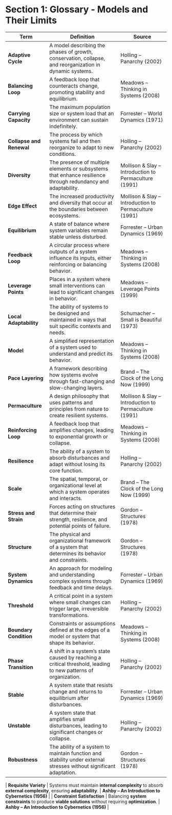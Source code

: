 
# Section 1: Glossary - Models and Their Limits

| **Term**               | **Definition**                                                                                     | **Source**                                               |
|------------------------|----------------------------------------------------------------------------------------------------|----------------------------------------------------------|
| **Adaptive Cycle** | A model describing the phases of growth, conservation, collapse, and reorganization in dynamic systems. | Holling – Panarchy (2002) |
| **Balancing Loop** | A feedback loop that counteracts change, promoting stability and equilibrium. | Meadows – Thinking in Systems (2008) |
| **Carrying Capacity** | The maximum population size or system load that an environment can sustain indefinitely. | Forrester – World Dynamics (1971) |
| **Collapse and Renewal** | The process by which systems fail and then reorganize to adapt to new conditions. | Holling – Panarchy (2002) |
| **Diversity** | The presence of multiple elements or subsystems that enhance resilience through redundancy and adaptability. | Mollison & Slay – Introduction to Permaculture (1991) |
| **Edge Effect** | The increased productivity and diversity that occur at the boundaries between ecosystems. | Mollison & Slay – Introduction to Permaculture (1991) |
| **Equilibrium** | A state of balance where system variables remain stable unless disturbed. | Forrester – Urban Dynamics (1969) |
| **Feedback Loop** | A circular process where outputs of a system influence its inputs, either reinforcing or balancing behavior. | Meadows – Thinking in Systems (2008) |
| **Leverage Points** | Places in a system where small interventions can lead to significant changes in behavior. | Meadows – Leverage Points (1999) |
| **Local Adaptability** | The ability of systems to be designed and maintained in ways that suit specific contexts and needs. | Schumacher – Small is Beautiful (1973) |
| **Model** | A simplified representation of a system used to understand and predict its behavior. | Meadows – Thinking in Systems (2008) |
| **Pace Layering** | A framework describing how systems evolve through fast-changing and slow-changing layers. | Brand – The Clock of the Long Now (1999) |
| **Permaculture** | A design philosophy that uses patterns and principles from nature to create resilient systems. | Mollison & Slay – Introduction to Permaculture (1991) |
| **Reinforcing Loop** | A feedback loop that amplifies changes, leading to exponential growth or collapse. | Meadows – Thinking in Systems (2008) |
| **Resilience** | The ability of a system to absorb disturbances and adapt without losing its core function. | Holling – Panarchy (2002) |
| **Scale** | The spatial, temporal, or organizational level at which a system operates and interacts. | Brand – The Clock of the Long Now (1999) |
| **Stress and Strain** | Forces acting on structures that determine their strength, resilience, and potential points of failure. | Gordon – Structures (1978) |
| **Structure** | The physical and organizational framework of a system that determines its behavior and constraints. | Gordon – Structures (1978) |
| **System Dynamics** | An approach for modeling and understanding complex systems through feedback and time delays. | Forrester – Urban Dynamics (1969) |
| **Threshold** | A critical point in a system where small changes can trigger large, irreversible transformations. | Holling – Panarchy (2002) |
| **Boundary Condition** | Constraints or assumptions defined at the edges of a model or system that shape its behavior. | Meadows – Thinking in Systems (2008) |
| **Phase Transition** | A shift in a system’s state caused by reaching a critical threshold, leading to new patterns of organization. | Holling – Panarchy (2002) |
| **Stable** | A system state that resists change and returns to equilibrium after disturbances. | Forrester – Urban Dynamics (1969) |
| **Unstable** | A system state that amplifies small disturbances, leading to significant changes or collapse. | Holling – Panarchy (2002) |
| **Robustness** | The ability of a system to maintain function and stability under external stresses without significant adaptation. | Gordon – Structures (1978) |

| **Requisite Variety** | Systems must maintain **internal complexity** to absorb **external complexity**, ensuring **adaptability**. | **Ashby – An Introduction to Cybernetics (1956)** |
| **Constraint Satisfaction** | Balancing **system constraints** to produce **viable solutions** without requiring **optimization**. | **Ashby – An Introduction to Cybernetics (1956)** |
